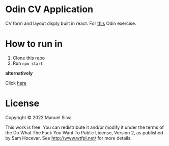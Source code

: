 # Odin CV Application
CV form and layout disply built in react. For [this](https://www.theodinproject.com/lessons/node-path-javascript-cv-application) Odin exercise.

# How to run in
1. Clone this repo
2. Run `npm start`

**alternatively**

Click [here](https://mjsilva.github.io/odin-cv-application/)

# License

Copyright © 2022 Manuel Silva

This work is free. You can redistribute it and/or modify it under the
terms of the Do What The Fuck You Want To Public License, Version 2,
as published by Sam Hocevar. See http://www.wtfpl.net/ for more details.